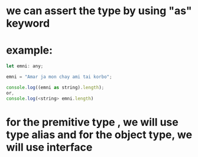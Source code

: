 # we can assert the type by using "as" keyword

# example:

```javascript
let emni: any;

emni = "Amar ja mon chay ami tai korbo";

console.log((emni as string).length);
or,
console.log(<string> emni.length)
```

<!-- here emni was 'any' type but we converted it to string  -->
<!--- by using type assertion typescript will trust us and take the input what we will type -->

# for the premitive type , we will use type alias and for the object type, we will use interface
